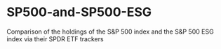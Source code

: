 # SP500-and-SP500-ESG
Comparison of the holdings of the S&amp;P 500 index and the S&amp;P 500 ESG index via their SPDR ETF trackers
